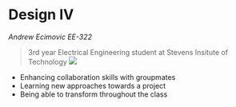 # Design IV
*Andrew Ecimovic EE-322*
> 3rd year Electrical Engineering student at Stevens Insitute of Technology
> ![](https://github.com/andrewec0/EE-322/assets/117099928/02fba1c4-9879-4333-b78b-17adeddaf0c4)

- Enhancing collaboration skills with groupmates
- Learning new approaches towards a project
- Being able to transform throughout the class
